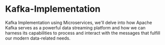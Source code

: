 # Kafka-Implementation
Kafka Implementation using Microservices,
we'll delve into how Apache Kafka serves as a powerful data streaming platform and how we can harness its capabilities to process and interact with the messages that fulfill our modern data-related needs.


